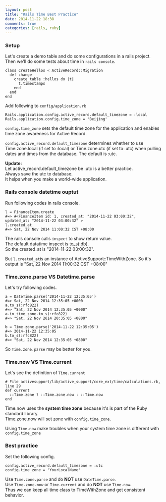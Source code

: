 ```yaml
---
layout: post
title: "Rails Time Best Practice"
date: 2014-11-22 18:38
comments: true
categories: [rails, ruby]
---
```


### Setup

Let's create a demo table and do some configurations in a rails project.
Then we'll do some tests about time in `rails console`.

    class CreateHellos < ActiveRecord::Migration
      def change
        create_table :hellos do |t|
          t.timestamps
        end
      end
    end

Add following to `config/application.rb`

    Rails.application.config.active_record.default_timezone = :local
    Rails.application.config.time_zone = 'Beijing'

`config.time_zone` sets the default time zone for the application
and enables time zone awareness for Active Record.

`config.active_record.default_timezone` determines whether to use Time.zone.local
 (if set to :local) or Time.zone.utc (if set to :utc) when pulling dates and times
from the database.  The default is :utc.

**Update:**  
Let active_record.default_timezone be :utc is a better practice.  
Always save the utc to database.  
It helps when you make a world-wide application.

### Rails console datetime ouptut

Run following codes in rails console.

    l = FinanceItem.create
    #=> #<FinanceItem id: 1, created_at: "2014-11-22 03:00:32", updated_at: "2014-11-22 03:00:32" >
    l.created_at
    #=> Sat, 22 Nov 2014 11:00:32 CST +08:00

The rails console calls `inspect` to show return value.  
The default datatime inspcet is to_s(:db).  
So the created_at is "2014-11-22 03:00:32".

But `l.created_at`is an instance of ActiveSupport::TimeWithZone.
So it's output is "Sat, 22 Nov 2014 11:00:32 CST +08:00"

### Time.zone.parse VS Datetime.parse
Let's try following codes.

    a = DateTime.parse('2014-11-22 12:35:05')
    #=> Sat, 22 Nov 2014 12:35:05 +0000
    a.to_s(:rfc822)
    #=> "Sat, 22 Nov 2014 12:35:05 +0000"
    a.in_time_zone.to_s(:rfc822)
    #=> "Sat, 22 Nov 2014 20:35:05 +0800"

    b = Time.zone.parse('2014-11-22 12:35:05')
    #=> 2014-11-22 12:35:05
    b.to_s(:rfc822)
    #=> "Sat, 22 Nov 2014 12:35:05 +0800"

So `Time.zone.parse` may be better for you.

### Time.now VS Time.current
Let's see the definition of `Time.current`

    # File activesupport/lib/active_support/core_ext/time/calculations.rb, line 29
    def current
      ::Time.zone ? ::Time.zone.now : ::Time.now
    end

Time.now uses the **system time zone** because it's is part of the Ruby standard library.  
Time.zone.now will set zone with `config.time_zone`.

Using `Time.now` make troubles when your system time zone is different with `config.time_zone`

### Best practice
Set the following config.

    config.active_record.default_timezone = :utc
    config.time_zone = 'YourLocalName'

Use `Time.zone.parse` and do **NOT** use `DateTime.parse`.  
Use `Time.zone.now` or `Time.current` and do **NOT** use `Time.now`.  
Thus we can keep all time class to TimeWithZone and get consistent behavior.

